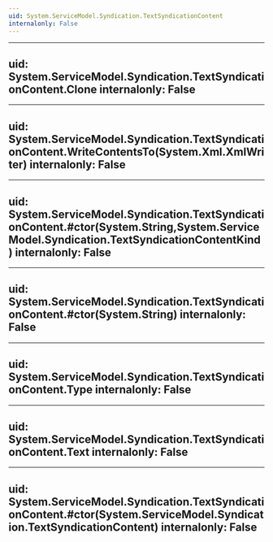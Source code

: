 ```yaml
---
uid: System.ServiceModel.Syndication.TextSyndicationContent
internalonly: False
---
```


---
uid: System.ServiceModel.Syndication.TextSyndicationContent.Clone
internalonly: False
---

---
uid: System.ServiceModel.Syndication.TextSyndicationContent.WriteContentsTo(System.Xml.XmlWriter)
internalonly: False
---

---
uid: System.ServiceModel.Syndication.TextSyndicationContent.#ctor(System.String,System.ServiceModel.Syndication.TextSyndicationContentKind)
internalonly: False
---

---
uid: System.ServiceModel.Syndication.TextSyndicationContent.#ctor(System.String)
internalonly: False
---

---
uid: System.ServiceModel.Syndication.TextSyndicationContent.Type
internalonly: False
---

---
uid: System.ServiceModel.Syndication.TextSyndicationContent.Text
internalonly: False
---

---
uid: System.ServiceModel.Syndication.TextSyndicationContent.#ctor(System.ServiceModel.Syndication.TextSyndicationContent)
internalonly: False
---

